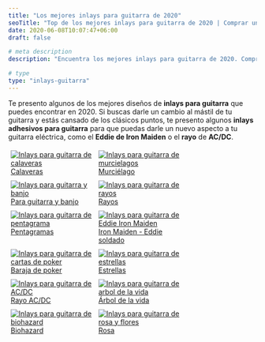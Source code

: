 ```yaml
---
title: "Los mejores inlays para guitarra de 2020"
seoTitle: "Top de los mejores inlays para guitarra de 2020 | Comprar una Guitarra"
date: 2020-06-08T10:07:47+06:00
draft: false

# meta description
description: "Encuentra los mejores inlays para guitarra de 2020. Compra el Eddie de Iron Maiden, el rayo de AC/DC y muchos más"

# type
type: "inlays-guitarra"
---
```


Te presento algunos de los mejores diseños de **inlays para guitarra** que puedes encontrar en 2020. Si buscas darle un cambio al mástil de tu guitarra y estás cansado de los clásicos puntos, te presento algunos **inlays adhesivos para guitarra** para que puedas darle un nuevo aspecto a tu guitarra eléctrica, como el **Eddie de Iron Maiden** o el **rayo** de **AC/DC**.


<div class="row">
      <div class="column" style="float: left; width: 33.33%; padding: 5px;">
        <a href="https://amzn.to/2YinNiK" rel="nofollow" target="_blank">
          <img src="../../images/inlays-guitarra/inlays-calavera.jpg" alt="Inlays para guitarra de calaveras">
          <figcaption>Calaveras</figcaption>
        </a>
      </div>
      <div class="column" style="float: left; width: 33.33%; padding: 5px;">
        <a href="https://amzn.to/3h4MjfX" rel="nofollow" target="_blank">
          <img src="../../images/inlays-guitarra/inlays-murcielago.jpg" alt="Inlays para guitarra de murcielagos">
          <figcaption>Murciélago</figcaption>
        </a>
      </div>
      <div class="column" style="float: left; width: 33.33%; padding: 5px;">
        <a href="https://amzn.to/2Y8wxIk" rel="nofollow" target="_blank">
          <img src="../../images/inlays-guitarra/inlays-guitarra-banjo.jpg" alt="Inlays para guitarra y banjo">
          <figcaption>Para guitarra y banjo</figcaption>
        </a>
      </div>
      <div class="column" style="float: left; width: 33.33%; padding: 5px;">
        <a href="https://amzn.to/3cF5LfL" rel="nofollow" target="_blank">
          <img src="../../images/inlays-guitarra/inlays-rayo.jpg" alt="Inlays para guitarra de rayos">
          <figcaption>Rayos</figcaption>
        </a>
      </div>
      <div class="column" style="float: left; width: 33.33%; padding: 5px;">
        <a href="https://amzn.to/2Ybon1O" rel="nofollow" target="_blank">
          <img src="../../images/inlays-guitarra/inlays-pentagrama.jpg" alt="Inlays para guitarra de pentagrama">
          <figcaption>Pentagramas</figcaption>
        </a>
      </div>
      <div class="column" style="float: left; width: 33.33%; padding: 5px;">
        <a href="https://amzn.to/3cLJGfw" rel="nofollow" target="_blank">
          <img src="../../images/inlays-guitarra/inlays-eddie-iron-maiden.jpg" alt="Inlays para guitarra de Eddie Iron Maiden">
          <figcaption>Iron Maiden - Eddie soldado</figcaption>
        </a>
      </div>
      <div class="column" style="float: left; width: 33.33%; padding: 5px;">
        <a href="https://amzn.to/37a1lfW" rel="nofollow" target="_blank">
          <img src="../../images/inlays-guitarra/inlays-poker.jpg" alt="Inlays para guitarra de cartas de poker">
          <figcaption>Baraja de poker</figcaption>
        </a>
      </div>
      <div class="column" style="float: left; width: 33.33%; padding: 5px;">
        <a href="https://amzn.to/3h9HW34" rel="nofollow" target="_blank">
          <img src="../../images/inlays-guitarra/inlays-estrellas.jpg" alt="Inlays para guitarra de estrellas">
          <figcaption>Estrellas</figcaption>
        </a>
      </div>
      <div class="column" style="float: left; width: 33.33%; padding: 5px;">
        <a href="https://amzn.to/2Y76dOA" rel="nofollow" target="_blank">
          <img src="../../images/inlays-guitarra/inlays-rayo-acdc.jpg" alt="Inlays para guitarra de AC/DC">
          <figcaption>Rayo AC/DC</figcaption>
        </a>
      </div>
      <div class="column" style="float: left; width: 33.33%; padding: 5px;">
        <a href="https://amzn.to/2Y9TMSi" rel="nofollow" target="_blank">
          <img src="../../images/inlays-guitarra/inlays-arbol-vida.jpg" alt="Inlays para guitarra de arbol de la vida">
          <figcaption>Árbol de la vida</figcaption>
        </a>
      </div>
      <div class="column" style="float: left; width: 33.33%; padding: 5px;">
        <a href="https://amzn.to/379LNJ9" rel="nofollow" target="_blank">
          <img src="../../images/inlays-guitarra/inlays-biohazard.jpg" alt="Inlays para guitarra de biohazard">
          <figcaption>Biohazard</figcaption>
        </a>
      </div>
      <div class="column" style="float: left; width: 33.33%; padding: 5px;">
        <a href="https://amzn.to/37b9MYp" rel="nofollow" target="_blank">
          <img src="../../images/inlays-guitarra/inlays-rosa-flor.jpg" alt="Inlays para guitarra de rosa y flores">
          <figcaption>Rosa</figcaption>
        </a>
      </div>
    </div>